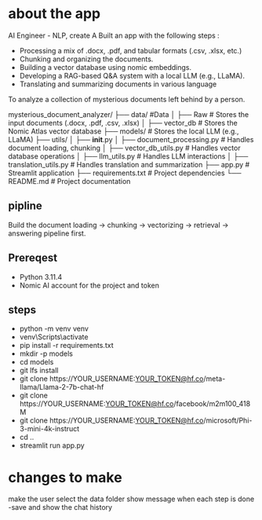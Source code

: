 # about the app
AI Engineer - NLP, create A Built an app with the following steps :
* Processing a mix of .docx, .pdf, and tabular formats (.csv, .xlsx, etc.)
* Chunking and organizing the documents.
* Building a vector database using nomic embeddings.
* Developing a RAG-based Q&A system with a local LLM (e.g., LLaMA).
* Translating and summarizing documents in various language

To analyze a collection of mysterious documents left behind by a person.

mysterious_document_analyzer/
├── data/              #Data
│   ├── Raw  # Stores the input documents (.docx, .pdf, .csv, .xlsx)
│   ├── vector_db         # Stores the Nomic Atlas vector database
├── models/            # Stores the local LLM (e.g., LLaMA)
├── utils/
│   ├── __init__.py 
│   ├── document_processing.py  # Handles document loading, chunking
│   ├── vector_db_utils.py    # Handles vector database operations
│   ├── llm_utils.py          # Handles LLM interactions
│   ├── translation_utils.py # Handles translation and summarization
├── app.py             # Streamlit application
├── requirements.txt   # Project dependencies
└── README.md          # Project documentation

## pipline 

Build the document loading → chunking → vectorizing → retrieval → answering pipeline first.


## Prereqest 
- Python 3.11.4
-  Nomic AI account for the project and token 



## steps 
- python -m venv venv  
- venv\Scripts\activate
- pip install -r requirements.txt 
- mkdir -p models
- cd models
- git lfs install
- git clone https://YOUR_USERNAME:YOUR_TOKEN@hf.co/meta-llama/Llama-2-7b-chat-hf
- git clone https://YOUR_USERNAME:YOUR_TOKEN@hf.co/facebook/m2m100_418M
- git clone https://YOUR_USERNAME:YOUR_TOKEN@hf.co/microsoft/Phi-3-mini-4k-instruct
- cd ..
- streamlit run app.py


# changes to make 
make the user select the data folder
show message when each step is done 
-save and show the chat history 


